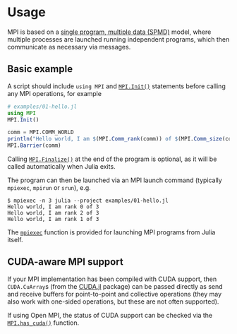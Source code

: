 # Usage

MPI is based on a [single program, multiple data (SPMD)](https://en.wikipedia.org/wiki/SPMD) model, where multiple processes are launched running independent programs, which then communicate as necessary via messages.

## Basic example

A script should include `using MPI` and [`MPI.Init()`](@ref) statements before calling any MPI operations, for example

```julia
# examples/01-hello.jl
using MPI
MPI.Init()

comm = MPI.COMM_WORLD
println("Hello world, I am $(MPI.Comm_rank(comm)) of $(MPI.Comm_size(comm))")
MPI.Barrier(comm)
```

Calling [`MPI.Finalize()`](@ref) at the end of the program is optional, as it will be called automatically when Julia exits.

The program can then be launched via an MPI launch command (typically `mpiexec`, `mpirun` or `srun`), e.g.
```
$ mpiexec -n 3 julia --project examples/01-hello.jl
Hello world, I am rank 0 of 3
Hello world, I am rank 2 of 3
Hello world, I am rank 1 of 3
```

The [`mpiexec`](@ref) function is provided for launching MPI programs from Julia itself.

## CUDA-aware MPI support

If your MPI implementation has been compiled with CUDA support, then `CUDA.CuArray`s (from the
[CUDA.jl](https://github.com/JuliaGPU/CUDA.jl) package) can be passed directly as
send and receive buffers for point-to-point and collective operations (they may also work
with one-sided operations, but these are not often supported).

If using Open MPI, the status of CUDA support can be checked via the
[`MPI.has_cuda()`](@ref) function.
